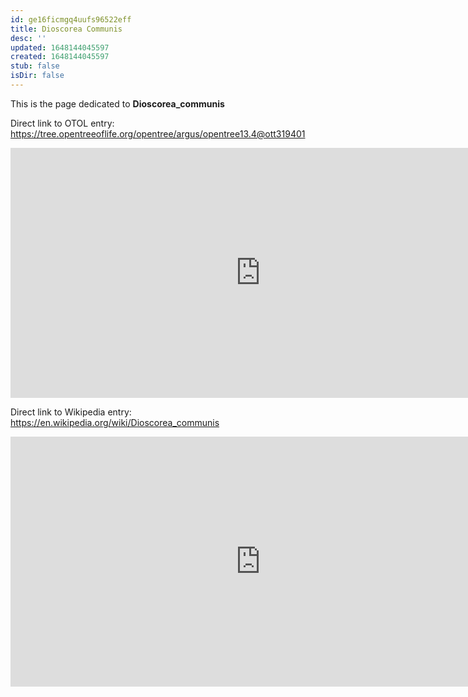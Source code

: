 ```yaml
---
id: ge16ficmgq4uufs96522eff
title: Dioscorea Communis
desc: ''
updated: 1648144045597
created: 1648144045597
stub: false
isDir: false
---
```

This is the page dedicated to **Dioscorea_communis**


Direct link to OTOL entry: https://tree.opentreeoflife.org/opentree/argus/opentree13.4@ott319401



<html>
    <body>
    <iframe src="https://tree.opentreeoflife.org/opentree/argus/opentree13.4@ott319401"
    width="800" height="400" frameborder="0" allowfullscreen> </iframe>
    </body>
</html>
    


Direct link to Wikipedia entry: https://en.wikipedia.org/wiki/Dioscorea_communis



<html>
    <body>
    <iframe src="https://en.wikipedia.org/wiki/Dioscorea_communis"
    width="800" height="400" frameborder="0" allowfullscreen> </iframe>
    </body>
</html>
    
